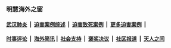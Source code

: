 
### 明慧海外之窗

####  [武汉肺炎](indexes/365.md?t=06191301) &nbsp;|&nbsp;  [迫害案例综述](indexes/328.md?t=06191301) &nbsp;|&nbsp; [迫害致死案例](indexes/277.md?t=06191301)  &nbsp;|&nbsp; [更多迫害案例](indexes/81.md?t=06191301)  &nbsp;|&nbsp; 
####  [时事评论](indexes/19.md?t=06191301) &nbsp;|&nbsp; [海外简讯](indexes/245.md?t=06191301)&nbsp;|&nbsp;  [社会支持](indexes/140.md?t=06191301) &nbsp;|&nbsp; [褒奖决议](indexes/282.md?t=06191301) &nbsp;|&nbsp; [社区报道](indexes/91.md?t=06191301)  &nbsp;|&nbsp; [天人之间](indexes/78.md?t=06191301) 

